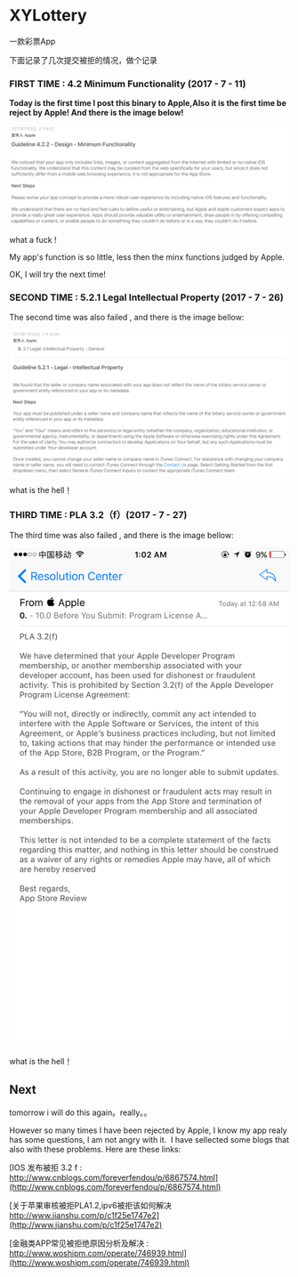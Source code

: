 # XYLottery

一款彩票App

下面记录了几次提交被拒的情况，做个记录

### FIRST TIME : 4.2 Minimum Functionality (2017 - 7 - 11)

**Today is the first time I post this binary to Apple,Also it is the first time be reject by Apple! And there is the image below!**

![AppStoreRejectInfo](Images/reject_01.png)

what a fuck !

My app's function is so little, less then the minx functions judged by Apple.

OK, I will try the next time!  

### SECOND TIME : 5.2.1 Legal Intellectual Property (2017 - 7 - 26)

The second time was also failed , and there is the image bellow:

![AppStoreRejectInfo](Images/reject_02.png)

what is the hell！

### THIRD TIME : PLA 3.2（f）(2017 - 7 - 27)

The third time was also failed , and there is the image bellow:

![AppStoreRejectInfo](Images/reject_03.png)

what is the hell！

## Next

tomorrow i will do this again。really。。


However so many times I have been rejected by Apple, I know my app realy has some questions, I am not angry with it.  I
have sellected some blogs that also with these problems.
Here are these links:


[IOS 发布被拒 3.2 f : http://www.cnblogs.com/foreverfendou/p/6867574.html](http://www.cnblogs.com/foreverfendou/p/6867574.html) 

[关于苹果审核被拒PLA1.2,ipv6被拒该如何解决
http://www.jianshu.com/p/c1f25e1747e2](http://www.jianshu.com/p/c1f25e1747e2)

[金融类APP常见被拒绝原因分析及解决 : http://www.woshipm.com/operate/746939.html](http://www.woshipm.com/operate/746939.html)


